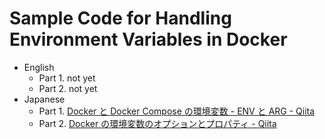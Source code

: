# Sample Code for Handling Environment Variables in Docker

* English
    * Part 1. not yet
    * Part 2. not yet
* Japanese
    * Part 1. [Docker と Docker Compose の環境変数 - ENV と ARG - Qiita](https://qiita.com/domodomodomo/items/e0e9af5cb7c40b00759f)
    * Part 2. [Docker の環境変数のオプションとプロパティ - Qiita](https://qiita.com/domodomodomo/items/b5cf643a77c576c959ed)
